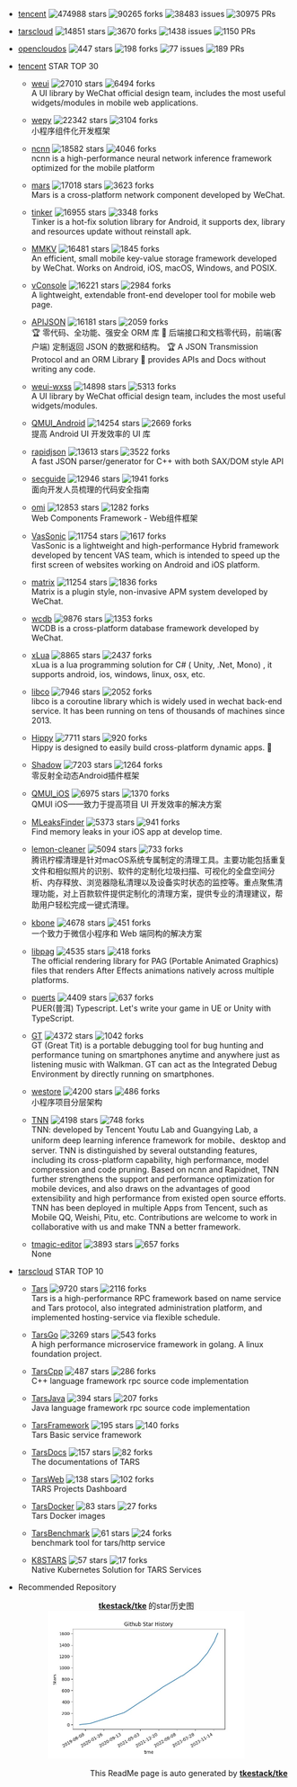
+ [tencent](https://github.com/tencent)
![474988 stars](https://img.shields.io/badge/Stars-474988-green)
![90265 forks](https://img.shields.io/badge/Forks-90265-green)
![38483 issues](https://img.shields.io/badge/Issues-38483-green)
![30975 PRs](https://img.shields.io/badge/PRs-30975-green)

+ [tarscloud](https://github.com/tarscloud)
![14851 stars](https://img.shields.io/badge/Stars-14851-green)
![3670 forks](https://img.shields.io/badge/Forks-3670-green)
![1438 issues](https://img.shields.io/badge/Issues-1438-green)
![1150 PRs](https://img.shields.io/badge/PRs-1150-green)

+ [opencloudos](https://github.com/opencloudos)
![447 stars](https://img.shields.io/badge/Stars-447-green)
![198 forks](https://img.shields.io/badge/Forks-198-green)
![77 issues](https://img.shields.io/badge/Issues-77-green)
![189 PRs](https://img.shields.io/badge/PRs-189-green)



+ [tencent](https://github.com/tencent) STAR TOP 30
    
    + [weui](https://github.com/tencent/weui) 
    ![27010 stars](https://img.shields.io/badge/Stars-27010-green)
    ![6494 forks](https://img.shields.io/badge/Forks-6494-green)  
    A UI library by WeChat official design team, includes the most useful widgets/modules in mobile web applications.
    
    + [wepy](https://github.com/tencent/wepy) 
    ![22342 stars](https://img.shields.io/badge/Stars-22342-green)
    ![3104 forks](https://img.shields.io/badge/Forks-3104-green)  
    小程序组件化开发框架
    
    + [ncnn](https://github.com/tencent/ncnn) 
    ![18582 stars](https://img.shields.io/badge/Stars-18582-green)
    ![4046 forks](https://img.shields.io/badge/Forks-4046-green)  
    ncnn is a high-performance neural network inference framework optimized for the mobile platform
    
    + [mars](https://github.com/tencent/mars) 
    ![17018 stars](https://img.shields.io/badge/Stars-17018-green)
    ![3623 forks](https://img.shields.io/badge/Forks-3623-green)  
    Mars is a cross-platform network component  developed by WeChat.
    
    + [tinker](https://github.com/tencent/tinker) 
    ![16955 stars](https://img.shields.io/badge/Stars-16955-green)
    ![3348 forks](https://img.shields.io/badge/Forks-3348-green)  
    Tinker is a hot-fix solution library for Android, it supports dex, library and resources update without reinstall apk.
    
    + [MMKV](https://github.com/tencent/MMKV) 
    ![16481 stars](https://img.shields.io/badge/Stars-16481-green)
    ![1845 forks](https://img.shields.io/badge/Forks-1845-green)  
    An efficient, small mobile key-value storage framework developed by WeChat. Works on Android, iOS, macOS, Windows, and POSIX.
    
    + [vConsole](https://github.com/tencent/vConsole) 
    ![16221 stars](https://img.shields.io/badge/Stars-16221-green)
    ![2984 forks](https://img.shields.io/badge/Forks-2984-green)  
    A lightweight, extendable front-end developer tool for mobile web page.
    
    + [APIJSON](https://github.com/tencent/APIJSON) 
    ![16181 stars](https://img.shields.io/badge/Stars-16181-green)
    ![2059 forks](https://img.shields.io/badge/Forks-2059-green)  
    🏆 零代码、全功能、强安全 ORM 库 🚀 后端接口和文档零代码，前端(客户端) 定制返回 JSON 的数据和结构。 🏆 A JSON Transmission Protocol and an ORM Library 🚀  provides APIs and Docs without writing any code.
    
    + [weui-wxss](https://github.com/tencent/weui-wxss) 
    ![14898 stars](https://img.shields.io/badge/Stars-14898-green)
    ![5313 forks](https://img.shields.io/badge/Forks-5313-green)  
    A UI library by WeChat official design team, includes the most useful widgets/modules.
    
    + [QMUI_Android](https://github.com/tencent/QMUI_Android) 
    ![14254 stars](https://img.shields.io/badge/Stars-14254-green)
    ![2669 forks](https://img.shields.io/badge/Forks-2669-green)  
    提高 Android UI 开发效率的 UI 库
    
    + [rapidjson](https://github.com/tencent/rapidjson) 
    ![13613 stars](https://img.shields.io/badge/Stars-13613-green)
    ![3522 forks](https://img.shields.io/badge/Forks-3522-green)  
    A fast JSON parser/generator for C++ with both SAX/DOM style API
    
    + [secguide](https://github.com/tencent/secguide) 
    ![12946 stars](https://img.shields.io/badge/Stars-12946-green)
    ![1941 forks](https://img.shields.io/badge/Forks-1941-green)  
    面向开发人员梳理的代码安全指南
    
    + [omi](https://github.com/tencent/omi) 
    ![12853 stars](https://img.shields.io/badge/Stars-12853-green)
    ![1282 forks](https://img.shields.io/badge/Forks-1282-green)  
    Web Components Framework - Web组件框架
    
    + [VasSonic](https://github.com/tencent/VasSonic) 
    ![11754 stars](https://img.shields.io/badge/Stars-11754-green)
    ![1617 forks](https://img.shields.io/badge/Forks-1617-green)  
    VasSonic is a lightweight and high-performance Hybrid framework developed by tencent VAS team, which is intended to speed up the first screen of websites working on Android and iOS platform. 
    
    + [matrix](https://github.com/tencent/matrix) 
    ![11254 stars](https://img.shields.io/badge/Stars-11254-green)
    ![1836 forks](https://img.shields.io/badge/Forks-1836-green)  
    Matrix is a plugin style, non-invasive APM system developed by WeChat.
    
    + [wcdb](https://github.com/tencent/wcdb) 
    ![9876 stars](https://img.shields.io/badge/Stars-9876-green)
    ![1353 forks](https://img.shields.io/badge/Forks-1353-green)  
    WCDB is a cross-platform database framework developed by WeChat.
    
    + [xLua](https://github.com/tencent/xLua) 
    ![8865 stars](https://img.shields.io/badge/Stars-8865-green)
    ![2437 forks](https://img.shields.io/badge/Forks-2437-green)  
    xLua is a lua programming solution for  C# ( Unity, .Net, Mono) , it supports android, ios, windows, linux, osx, etc.
    
    + [libco](https://github.com/tencent/libco) 
    ![7946 stars](https://img.shields.io/badge/Stars-7946-green)
    ![2052 forks](https://img.shields.io/badge/Forks-2052-green)  
    libco is a coroutine library which is widely used in wechat  back-end service. It has been running on tens of thousands of machines since 2013.
    
    + [Hippy](https://github.com/tencent/Hippy) 
    ![7711 stars](https://img.shields.io/badge/Stars-7711-green)
    ![920 forks](https://img.shields.io/badge/Forks-920-green)  
    Hippy is designed to easily build cross-platform dynamic apps. 👏
    
    + [Shadow](https://github.com/tencent/Shadow) 
    ![7203 stars](https://img.shields.io/badge/Stars-7203-green)
    ![1264 forks](https://img.shields.io/badge/Forks-1264-green)  
    零反射全动态Android插件框架
    
    + [QMUI_iOS](https://github.com/tencent/QMUI_iOS) 
    ![6975 stars](https://img.shields.io/badge/Stars-6975-green)
    ![1370 forks](https://img.shields.io/badge/Forks-1370-green)  
    QMUI iOS——致力于提高项目 UI 开发效率的解决方案
    
    + [MLeaksFinder](https://github.com/tencent/MLeaksFinder) 
    ![5373 stars](https://img.shields.io/badge/Stars-5373-green)
    ![941 forks](https://img.shields.io/badge/Forks-941-green)  
    Find memory leaks in your iOS app at develop time.
    
    + [lemon-cleaner](https://github.com/tencent/lemon-cleaner) 
    ![5094 stars](https://img.shields.io/badge/Stars-5094-green)
    ![733 forks](https://img.shields.io/badge/Forks-733-green)  
    腾讯柠檬清理是针对macOS系统专属制定的清理工具。主要功能包括重复文件和相似照片的识别、软件的定制化垃圾扫描、可视化的全盘空间分析、内存释放、浏览器隐私清理以及设备实时状态的监控等。重点聚焦清理功能，对上百款软件提供定制化的清理方案，提供专业的清理建议，帮助用户轻松完成一键式清理。
    
    + [kbone](https://github.com/tencent/kbone) 
    ![4678 stars](https://img.shields.io/badge/Stars-4678-green)
    ![451 forks](https://img.shields.io/badge/Forks-451-green)  
    一个致力于微信小程序和 Web 端同构的解决方案
    
    + [libpag](https://github.com/tencent/libpag) 
    ![4535 stars](https://img.shields.io/badge/Stars-4535-green)
    ![418 forks](https://img.shields.io/badge/Forks-418-green)  
    The official rendering library for PAG (Portable Animated Graphics) files that renders After Effects animations natively across multiple platforms.
    
    + [puerts](https://github.com/tencent/puerts) 
    ![4409 stars](https://img.shields.io/badge/Stars-4409-green)
    ![637 forks](https://img.shields.io/badge/Forks-637-green)  
    PUER(普洱) Typescript. Let's write your game in UE or Unity with TypeScript.
    
    + [GT](https://github.com/tencent/GT) 
    ![4372 stars](https://img.shields.io/badge/Stars-4372-green)
    ![1042 forks](https://img.shields.io/badge/Forks-1042-green)  
    GT (Great Tit) is a portable debugging tool for bug hunting and performance tuning on smartphones anytime and anywhere just as listening music with Walkman. GT can act as the Integrated Debug Environment by directly running on smartphones.
    
    + [westore](https://github.com/tencent/westore) 
    ![4200 stars](https://img.shields.io/badge/Stars-4200-green)
    ![486 forks](https://img.shields.io/badge/Forks-486-green)  
    小程序项目分层架构
    
    + [TNN](https://github.com/tencent/TNN) 
    ![4198 stars](https://img.shields.io/badge/Stars-4198-green)
    ![748 forks](https://img.shields.io/badge/Forks-748-green)  
    TNN: developed by Tencent Youtu Lab and Guangying Lab, a uniform deep learning inference framework for mobile、desktop and server. TNN is distinguished by several outstanding features, including its cross-platform capability, high performance, model compression and code pruning. Based on ncnn and Rapidnet, TNN further strengthens the support and performance optimization for mobile devices, and also draws on the advantages of good extensibility and high performance from existed open source efforts. TNN has been deployed in multiple Apps from Tencent, such as Mobile QQ, Weishi, Pitu, etc. Contributions are welcome to work in collaborative with us and make TNN a better framework. 
    
    + [tmagic-editor](https://github.com/tencent/tmagic-editor) 
    ![3893 stars](https://img.shields.io/badge/Stars-3893-green)
    ![657 forks](https://img.shields.io/badge/Forks-657-green)  
    None
    

+ [tarscloud](https://github.com/tarscloud) STAR TOP 10
    
    + [Tars](https://github.com/tarscloud/Tars) 
    ![9720 stars](https://img.shields.io/badge/Stars-9720-green)
    ![2116 forks](https://img.shields.io/badge/Forks-2116-green)  
    Tars is a high-performance RPC framework based on name service and Tars protocol, also integrated administration platform, and implemented hosting-service via flexible schedule.
    
    + [TarsGo](https://github.com/tarscloud/TarsGo) 
    ![3269 stars](https://img.shields.io/badge/Stars-3269-green)
    ![543 forks](https://img.shields.io/badge/Forks-543-green)  
    A  high performance microservice  framework  in golang. A linux foundation project.
    
    + [TarsCpp](https://github.com/tarscloud/TarsCpp) 
    ![487 stars](https://img.shields.io/badge/Stars-487-green)
    ![286 forks](https://img.shields.io/badge/Forks-286-green)  
    C++ language framework rpc source code implementation
    
    + [TarsJava](https://github.com/tarscloud/TarsJava) 
    ![394 stars](https://img.shields.io/badge/Stars-394-green)
    ![207 forks](https://img.shields.io/badge/Forks-207-green)  
    Java language framework rpc source code implementation
    
    + [TarsFramework](https://github.com/tarscloud/TarsFramework) 
    ![195 stars](https://img.shields.io/badge/Stars-195-green)
    ![140 forks](https://img.shields.io/badge/Forks-140-green)  
    Tars Basic service framework
    
    + [TarsDocs](https://github.com/tarscloud/TarsDocs) 
    ![157 stars](https://img.shields.io/badge/Stars-157-green)
    ![82 forks](https://img.shields.io/badge/Forks-82-green)  
    The documentations of TARS
    
    + [TarsWeb](https://github.com/tarscloud/TarsWeb) 
    ![138 stars](https://img.shields.io/badge/Stars-138-green)
    ![102 forks](https://img.shields.io/badge/Forks-102-green)  
    TARS Projects Dashboard
    
    + [TarsDocker](https://github.com/tarscloud/TarsDocker) 
    ![83 stars](https://img.shields.io/badge/Stars-83-green)
    ![27 forks](https://img.shields.io/badge/Forks-27-green)  
    Tars Docker  images
    
    + [TarsBenchmark](https://github.com/tarscloud/TarsBenchmark) 
    ![61 stars](https://img.shields.io/badge/Stars-61-green)
    ![24 forks](https://img.shields.io/badge/Forks-24-green)  
    benchmark tool for tars/http service
    
    + [K8STARS](https://github.com/tarscloud/K8STARS) 
    ![57 stars](https://img.shields.io/badge/Stars-57-green)
    ![17 forks](https://img.shields.io/badge/Forks-17-green)  
    Native Kubernetes  Solution for TARS Services
    


+ Recommended Repository  
<p align="center">
      <strong>
        <a href="https://github.com/tkestack/tke" target="_blank">tkestack/tke</a>
      </strong>  的star历史图
  <br>
  <img src="https://raw.githubusercontent.com/ButterAndButterfly/GithubTools/master/data/stars_history.jpg" width="350px"></img>    
</p>

<p align="right">
      This ReadMe page is auto generated by 
      <strong>
        <a href="https://github.com/tkestack/tke" target="_blank">tkestack/tke</a><br>
      </strong>   
</p>